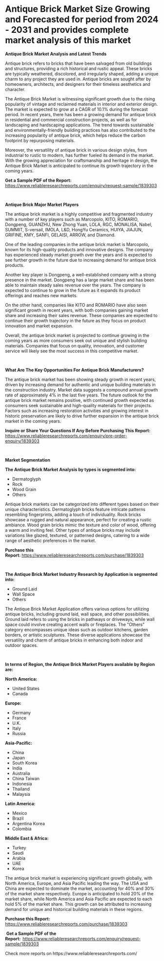 <p><h1>Antique Brick Market Size Growing and Forecasted for period from 2024 - 2031 and provides complete market analysis of this market</h1></p><p><strong>Antique Brick Market Analysis and Latest Trends</strong></p>
<p><p>Antique brick refers to bricks that have been salvaged from old buildings and structures, providing a rich historical and rustic appeal. These bricks are typically weathered, discolored, and irregularly shaped, adding a unique charm to any project they are used in. Antique bricks are sought after by homeowners, architects, and designers for their timeless aesthetics and character.</p><p>The Antique Brick Market is witnessing significant growth due to the rising popularity of vintage and reclaimed materials in interior and exterior design. The market is expected to grow at a CAGR of 10.1% during the forecast period. In recent years, there has been a growing demand for antique brick in residential and commercial construction projects, as well as for landscaping and hardscaping applications. The trend towards sustainable and environmentally-friendly building practices has also contributed to the increasing popularity of antique brick, which helps reduce the carbon footprint by repurposing materials.</p><p>Moreover, the versatility of antique brick in various design styles, from industrial to rustic to modern, has further fueled its demand in the market. With the growing appreciation for craftsmanship and heritage in design, the Antique Brick Market is anticipated to continue its growth trajectory in the coming years.</p></p>
<p><strong>Get a Sample PDF of the Report:&nbsp;</strong> <a href="https://www.reliableresearchreports.com/enquiry/request-sample/1839303">https://www.reliableresearchreports.com/enquiry/request-sample/1839303</a></p>
<p>&nbsp;</p>
<p><strong>Antique Brick Major Market Players</strong></p>
<p><p>The antique brick market is a highly competitive and fragmented industry with a number of key players such as Marcopolo, KITO, ROMARIO, Dongpeng, GUANZHU, New Zhong Yuan, LOLA, RGC, MONALISA, Nabel, SUMMIT, S-versail, IMOLA, L&D, HongYu Ceramics, HUIYA, JIAJUN, GRIFINE, KMY, SANFI, GELAISI, ARROW, and Diamond.</p><p>One of the leading companies in the antique brick market is Marcopolo, known for its high-quality products and innovative designs. The company has experienced steady market growth over the years and is expected to see further growth in the future due to increasing demand for antique brick products.</p><p>Another key player is Dongpeng, a well-established company with a strong presence in the market. Dongpeng has a large market share and has been able to maintain steady sales revenue over the years. The company is expected to continue to grow in the future as it expands its product offerings and reaches new markets.</p><p>On the other hand, companies like KITO and ROMARIO have also seen significant growth in recent years, with both companies gaining market share and increasing their sales revenue. These companies are expected to continue their growth trajectory in the future as they focus on product innovation and market expansion.</p><p>Overall, the antique brick market is projected to continue growing in the coming years as more consumers seek out unique and stylish building materials. Companies that focus on quality, innovation, and customer service will likely see the most success in this competitive market.</p></p>
<p>&nbsp;</p>
<p><strong>What Are The Key Opportunities For Antique Brick Manufacturers?</strong></p>
<p><p>The antique brick market has been showing steady growth in recent years, driven by increasing demand for authentic and unique building materials in the construction industry. Market data suggests a compound annual growth rate of approximately 4% in the last five years. The future outlook for the antique brick market remains positive, with continued growth expected as consumers seek sustainable and high-quality materials for their projects. Factors such as increasing restoration activities and growing interest in historic preservation are likely to drive further expansion in the antique brick market in the coming years.</p></p>
<p><strong>Inquire or Share Your Questions If Any Before Purchasing This Report:</strong> <a href="https://www.reliableresearchreports.com/enquiry/pre-order-enquiry/1839303">https://www.reliableresearchreports.com/enquiry/pre-order-enquiry/1839303</a></p>
<p>&nbsp;</p>
<p><strong>Market Segmentation</strong></p>
<p><strong>The Antique Brick Market Analysis by types is segmented into:</strong></p>
<p><ul><li>Dermatoglyph</li><li>Rock</li><li>Wood Grain</li><li>Others</li></ul></p>
<p><p>Antique brick markets can be categorized into different types based on their unique characteristics. Dermatoglyph bricks feature intricate patterns resembling fingerprints, adding a touch of individuality. Rock bricks showcase a rugged and natural appearance, perfect for creating a rustic ambiance. Wood grain bricks mimic the texture and color of wood, offering a warm and inviting feel. Other types of antique bricks may include variations like glazed, textured, or patterned designs, catering to a wide range of aesthetic preferences in the market.</p></p>
<p><strong>Purchase this Report:&nbsp;</strong><a href="https://www.reliableresearchreports.com/purchase/1839303">https://www.reliableresearchreports.com/purchase/1839303</a></p>
<p>&nbsp;</p>
<p><strong>The Antique Brick Market Industry Research by Application is segmented into:</strong></p>
<p><ul><li>Ground Laid</li><li>Wall Space</li><li>Others</li></ul></p>
<p><p>The Antique Brick Market Application offers various options for utilizing antique bricks, including ground laid, wall space, and other possibilities. Ground laid refers to using the bricks in pathways or driveways, while wall space could involve creating accent walls or fireplaces. The "Others" category encompasses unique ideas such as outdoor kitchens, garden borders, or artistic sculptures. These diverse applications showcase the versatility and charm of antique bricks in enhancing both indoor and outdoor spaces.</p></p>
<p>&nbsp;</p>
<p><strong>In terms of Region, the Antique Brick Market Players available by Region are:</strong></p>
<p>
    <p> <strong> North America: </strong>
        <ul>
            <li>United States</li>
            <li>Canada</li>
        </ul>
        </p> 
    <p> <strong> Europe: </strong>
        <ul>
            <li>Germany</li>
            <li>France</li>
            <li>U.K.</li>
            <li>Italy</li>
            <li>Russia</li>
        </ul>
        </p> 
    <p> <strong> Asia-Pacific: </strong>
        <ul>
            <li>China</li>
            <li>Japan</li>
            <li>South Korea</li>
            <li>India</li>
            <li>Australia</li>
            <li>China Taiwan</li>
            <li>Indonesia</li>
            <li>Thailand</li>
            <li>Malaysia</li>
        </ul>
        </p> 
    <p> <strong> Latin America: </strong>
        <ul>
            <li>Mexico</li>
            <li>Brazil</li>
            <li>Argentina Korea</li>
            <li>Colombia</li>
        </ul>
        </p> 
    <p> <strong> Middle East & Africa: </strong>
        <ul>
            <li>Turkey</li>
            <li>Saudi</li>
            <li>Arabia</li>
            <li>UAE</li>
            <li>Korea</li>
        </ul>
    </p>
    </p>
<p><p>The antique brick market is experiencing significant growth globally, with North America, Europe, and Asia Pacific leading the way. The USA and China are expected to dominate the market, accounting for 40% and 30% of the market share respectively. Europe is anticipated to hold 20% of the market share, while North America and Asia Pacific are expected to each hold 5% of the market share. This growth can be attributed to increasing demand for unique and historical building materials in these regions.</p></p>
<p><strong>Purchase this Report: </strong><a href="https://www.reliableresearchreports.com/purchase/1839303">https://www.reliableresearchreports.com/purchase/1839303</a></p>
<p>&nbsp;<strong>Get a Sample PDF of the Report:&nbsp;&nbsp;</strong><a href="https://www.reliableresearchreports.com/enquiry/request-sample/1839303">https://www.reliableresearchreports.com/enquiry/request-sample/1839303</a></p>
<p><strong></strong></p>
<p>Check more reports on https://www.reliableresearchreports.com/</p>